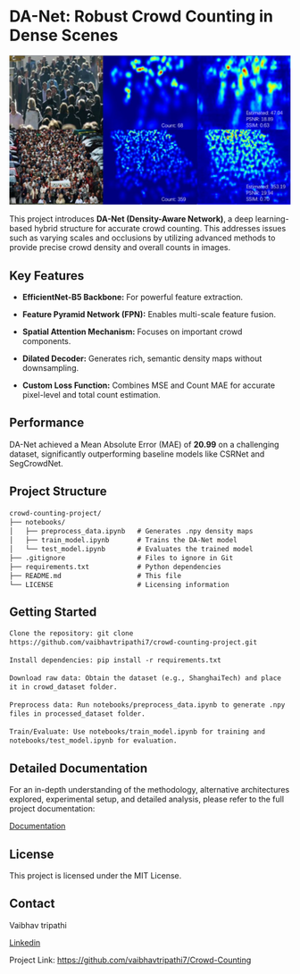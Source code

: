 # DA-Net: Robust Crowd Counting in Dense Scenes

<img title="a title" src="results/78315csrnet 1.JPG">

This project introduces **DA-Net (Density-Aware Network)**, a deep learning-based hybrid structure for accurate crowd counting. This addresses issues such as varying scales and occlusions by utilizing advanced methods to provide precise crowd density and overall counts in images.

## Key Features

- **EfficientNet-B5 Backbone:** For powerful feature extraction.

- **Feature Pyramid Network (FPN):** Enables multi-scale feature fusion.

- **Spatial Attention Mechanism:** Focuses on important crowd components.

- **Dilated Decoder:** Generates rich, semantic density maps without downsampling.

- **Custom Loss Function:** Combines MSE and Count MAE for accurate pixel-level and total count estimation.

## Performance

DA-Net achieved a Mean Absolute Error (MAE) of **20.99** on a challenging dataset, significantly outperforming baseline models like CSRNet and SegCrowdNet.

## Project Structure
```
crowd-counting-project/
├── notebooks/
│   ├── preprocess_data.ipynb   # Generates .npy density maps
│   ├── train_model.ipynb       # Trains the DA-Net model
│   └── test_model.ipynb        # Evaluates the trained model
├── .gitignore                  # Files to ignore in Git
├── requirements.txt            # Python dependencies
├── README.md                   # This file
└── LICENSE                     # Licensing information
```

## Getting Started

    Clone the repository: git clone https://github.com/vaibhavtripathi7/crowd-counting-project.git

    Install dependencies: pip install -r requirements.txt

    Download raw data: Obtain the dataset (e.g., ShanghaiTech) and place it in crowd_dataset folder.

    Preprocess data: Run notebooks/preprocess_data.ipynb to generate .npy files in processed_dataset folder.

    Train/Evaluate: Use notebooks/train_model.ipynb for training and notebooks/test_model.ipynb for evaluation.

## Detailed Documentation

For an in-depth understanding of the methodology, alternative architectures explored, experimental setup, and detailed analysis, please refer to the full project documentation:
 
<a href="https://github.com/Vaibhavtripathi7/Crowd-Counting/blob/main/doc/Documentation.pdf">Documentation</a> 

## License

This project is licensed under the MIT License.

## Contact

Vaibhav tripathi

<a href="https://www.linkedin.com/in/vaibhav-tripathi-378634287/">Linkedin</a>  

Project Link: https://github.com/vaibhavtripathi7/Crowd-Counting